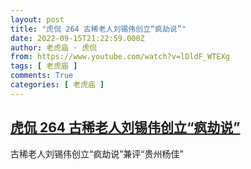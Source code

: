 ```yaml
---
layout: post
title: "虎侃 264 古稀老人刘锡伟创立“疯劫说”"
date: 2022-09-15T21:22:59.000Z
author: 老虎庙 · 虎侃
from: https://www.youtube.com/watch?v=lDldF_WTEXg
tags: [ 老虎庙 ]
comments: True
categories: [ 老虎庙 ]
---
```

<!--1663276979000-->
[虎侃 264 古稀老人刘锡伟创立“疯劫说”](https://www.youtube.com/watch?v=lDldF_WTEXg)
------

<div>
古稀老人刘锡伟创立“疯劫说”兼评“贵州杨佳”
</div>
